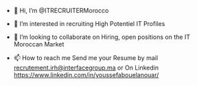 - 👋 Hi, I’m @ITRECRUITERMorocco
- 👀 I’m interested in recruiting High Potentiel IT Profiles 

- 💞️ I’m looking to collaborate on Hiring, open positions on the IT Moroccan Market 
- 📫 How to reach me Send me your Resume by mail recrutement.irh@interfacegroup.ma or On Linkedin https://www.linkedin.com/in/youssefabouelanouar/

<!---
ITRECRUITERMorocco/ITRECRUITERMorocco is a ✨ special ✨ repository because its `README.md` (this file) appears on your GitHub profile.
You can click the Preview link to take a look at your changes.
--->

